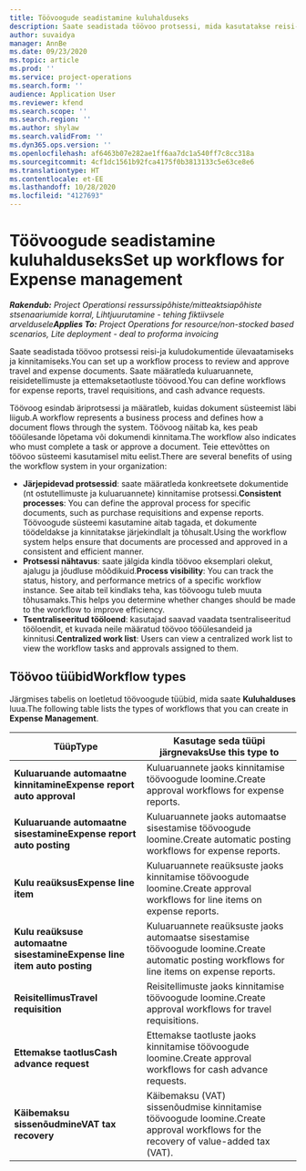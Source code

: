 ```yaml
---
title: Töövoogude seadistamine kuluhalduseks
description: Saate seadistada töövoo protsessi, mida kasutatakse reisi-ja kuludokumentide ülevaatamiseks ja kinnitamiseks.
author: suvaidya
manager: AnnBe
ms.date: 09/23/2020
ms.topic: article
ms.prod: ''
ms.service: project-operations
ms.search.form: ''
audience: Application User
ms.reviewer: kfend
ms.search.scope: ''
ms.search.region: ''
ms.author: shylaw
ms.search.validFrom: ''
ms.dyn365.ops.version: ''
ms.openlocfilehash: af6463b07e282ae1ff6aa7dc1a540ff7c8cc318a
ms.sourcegitcommit: 4cf1dc1561b92fca4175f0b3813133c5e63ce8e6
ms.translationtype: HT
ms.contentlocale: et-EE
ms.lasthandoff: 10/28/2020
ms.locfileid: "4127693"
---
```

# <a name="set-up-workflows-for-expense-management"></a><span data-ttu-id="28882-103">Töövoogude seadistamine kuluhalduseks</span><span class="sxs-lookup"><span data-stu-id="28882-103">Set up workflows for Expense management</span></span>

<span data-ttu-id="28882-104">_**Rakendub:** Project Operationsi ressurssipõhiste/mitteaktsiapõhiste stsenaariumide korral,  Lihtjuurutamine - tehing fiktiivsele arveldusele_</span><span class="sxs-lookup"><span data-stu-id="28882-104">_**Applies To:** Project Operations for resource/non-stocked based scenarios, Lite deployment - deal to proforma invoicing_</span></span>

<span data-ttu-id="28882-105">Saate seadistada töövoo protsessi reisi-ja kuludokumentide ülevaatamiseks ja kinnitamiseks.</span><span class="sxs-lookup"><span data-stu-id="28882-105">You can set up a workflow process to review and approve travel and expense documents.</span></span> <span data-ttu-id="28882-106">Saate määratleda kuluaruannete, reisidetellimuste ja ettemaksetaotluste töövood.</span><span class="sxs-lookup"><span data-stu-id="28882-106">You can define workflows for expense reports, travel requisitions, and cash advance requests.</span></span>

<span data-ttu-id="28882-107">Töövoog esindab äriprotsessi ja määratleb, kuidas dokument süsteemist läbi liigub.</span><span class="sxs-lookup"><span data-stu-id="28882-107">A workflow represents a business process and defines how a document flows through the system.</span></span> <span data-ttu-id="28882-108">Töövoog näitab ka, kes peab tööülesande lõpetama või dokumendi kinnitama.</span><span class="sxs-lookup"><span data-stu-id="28882-108">The workflow also indicates who must complete a task or approve a document.</span></span> <span data-ttu-id="28882-109">Teie ettevõttes on töövoo süsteemi kasutamisel mitu eelist.</span><span class="sxs-lookup"><span data-stu-id="28882-109">There are several benefits of using the workflow system in your organization:</span></span>

- <span data-ttu-id="28882-110">**Järjepidevad protsessid**: saate määratleda konkreetsete dokumentide (nt ostutellimuste ja kuluaruannete) kinnitamise protsessi.</span><span class="sxs-lookup"><span data-stu-id="28882-110">**Consistent processes**: You can define the approval process for specific documents, such as purchase requisitions and expense reports.</span></span> <span data-ttu-id="28882-111">Töövoogude süsteemi kasutamine aitab tagada, et dokumente töödeldakse ja kinnitatakse järjekindlalt ja tõhusalt.</span><span class="sxs-lookup"><span data-stu-id="28882-111">Using the workflow system helps ensure that documents are processed and approved in a consistent and efficient manner.</span></span>
- <span data-ttu-id="28882-112">**Protsessi nähtavus**: saate jälgida kindla töövoo eksemplari olekut, ajalugu ja jõudluse mõõdikuid.</span><span class="sxs-lookup"><span data-stu-id="28882-112">**Process visibility**: You can track the status, history, and performance metrics of a specific workflow instance.</span></span> <span data-ttu-id="28882-113">See aitab teil kindlaks teha, kas töövoogu tuleb muuta tõhusamaks.</span><span class="sxs-lookup"><span data-stu-id="28882-113">This helps you determine whether changes should be made to the workflow to improve efficiency.</span></span>
- <span data-ttu-id="28882-114">**Tsentraliseeritud tööloend**: kasutajad saavad vaadata tsentraliseeritud tööloendit, et kuvada neile määratud töövoo tööülesandeid ja kinnitusi.</span><span class="sxs-lookup"><span data-stu-id="28882-114">**Centralized work list**: Users can view a centralized work list to view the workflow tasks and approvals assigned to them.</span></span> 

## <a name="workflow-types"></a><span data-ttu-id="28882-115">Töövoo tüübid</span><span class="sxs-lookup"><span data-stu-id="28882-115">Workflow types</span></span>

<span data-ttu-id="28882-116">Järgmises tabelis on loetletud töövoogude tüübid, mida saate **Kuluhalduses** luua.</span><span class="sxs-lookup"><span data-stu-id="28882-116">The following table lists the types of workflows that you can create in **Expense Management**.</span></span>


|              <span data-ttu-id="28882-117"><strong>Tüüp</strong></span><span class="sxs-lookup"><span data-stu-id="28882-117"><strong>Type</strong></span></span>              |                   <span data-ttu-id="28882-118"><strong>Kasutage seda tüüpi järgnevaks</strong></span><span class="sxs-lookup"><span data-stu-id="28882-118"><strong>Use this type to</strong></span></span>                   |
|-------------------------------------------------|-----------------------------------------------------------------------|
|   <span data-ttu-id="28882-119"><strong>Kuluaruande automaatne kinnitamine</strong></span><span class="sxs-lookup"><span data-stu-id="28882-119"><strong>Expense report auto approval</strong></span></span> |            <span data-ttu-id="28882-120">Kuluaruannete jaoks kinnitamise töövoogude loomine.</span><span class="sxs-lookup"><span data-stu-id="28882-120">Create approval workflows for expense reports.</span></span>             |
|  <span data-ttu-id="28882-121"><strong>Kuluaruande automaatne sisestamine</strong></span><span class="sxs-lookup"><span data-stu-id="28882-121"><strong>Expense report auto posting</strong></span></span>   |        <span data-ttu-id="28882-122">Kuluaruannete jaoks automaatse sisestamise töövoogude loomine.</span><span class="sxs-lookup"><span data-stu-id="28882-122">Create automatic posting workflows for expense reports.</span></span>        |
|       <span data-ttu-id="28882-123"><strong>Kulu reaüksus</strong></span><span class="sxs-lookup"><span data-stu-id="28882-123"><strong>Expense line item</strong></span></span>        |     <span data-ttu-id="28882-124">Kuluaruannete reaüksuste jaoks kinnitamise töövoogude loomine.</span><span class="sxs-lookup"><span data-stu-id="28882-124">Create approval workflows for line items on expense reports.</span></span>      |
| <span data-ttu-id="28882-125"><strong>Kulu reaüksuse automaatne sisestamine</strong></span><span class="sxs-lookup"><span data-stu-id="28882-125"><strong>Expense line item auto posting</strong></span></span> | <span data-ttu-id="28882-126">Kuluaruannete reaüksuste jaoks automaatse sisestamise töövoogude loomine.</span><span class="sxs-lookup"><span data-stu-id="28882-126">Create automatic posting workflows for line items on expense reports.</span></span> |
|       <span data-ttu-id="28882-127"><strong>Reisitellimus</strong></span><span class="sxs-lookup"><span data-stu-id="28882-127"><strong>Travel requisition</strong></span></span>       |          <span data-ttu-id="28882-128">Reisitellimuste jaoks kinnitamise töövoogude loomine.</span><span class="sxs-lookup"><span data-stu-id="28882-128">Create approval workflows for travel requisitions.</span></span>           |
|      <span data-ttu-id="28882-129"><strong>Ettemakse taotlus</strong></span><span class="sxs-lookup"><span data-stu-id="28882-129"><strong>Cash advance request</strong></span></span>      |         <span data-ttu-id="28882-130">Ettemakse taotluste jaoks kinnitamise töövoogude loomine.</span><span class="sxs-lookup"><span data-stu-id="28882-130">Create approval workflows for cash advance requests.</span></span>          |
|        <span data-ttu-id="28882-131"><strong>Käibemaksu sissenõudmine</strong></span><span class="sxs-lookup"><span data-stu-id="28882-131"><strong>VAT tax recovery</strong></span></span>        | <span data-ttu-id="28882-132">Käibemaksu (VAT) sissenõudmise kinnitamise töövoogude loomine.</span><span class="sxs-lookup"><span data-stu-id="28882-132">Create approval workflows for the recovery of value-added tax (VAT).</span></span>  |
